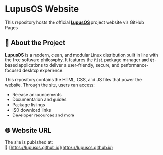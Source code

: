 # LupusOS Website

This repository hosts the official **[LupusOS](https://lupusos.github.io)** project website via GitHub Pages.

## 📌 About the Project

**LupusOS** is a modern, clean, and modular Linux distribution built in line with the free software philosophy. It features the `Pisi` package manager and `Qt`-based applications to deliver a user-friendly, secure, and performance-focused desktop experience.

This repository contains the HTML, CSS, and JS files that power the website. Through the site, users can access:

- Release announcements  
- Documentation and guides  
- Package listings  
- ISO download links  
- Developer resources and more  

## 🌐 Website URL

The site is published at:  
🔗 [https://lupusos.github.io](https://lupusos.github.io)
